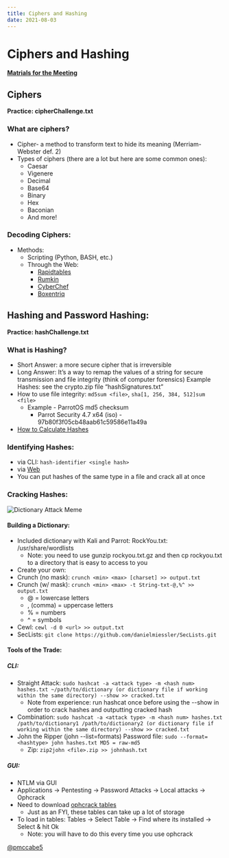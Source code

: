 ```yaml
---
title: Ciphers and Hashing
date: 2021-08-03
---
```


# Ciphers and Hashing

**[Matrials for the Meeting](https://github.com/cofcsecurity/Presentations/blob/master/Presentation-Materials/crypto.zip?raw=true)**

## Ciphers

**Practice: cipherChallenge.txt**

### What are ciphers?
- Cipher- a method to transform text to hide its meaning (Merriam-Webster def. 2)
- Types of ciphers (there are a lot but here are some common ones):
    - Caesar
    - Vigenere
    - Decimal
    - Base64
    - Binary
    - Hex
    - Baconian
    - And more!

### Decoding Ciphers:

- Methods:
    - Scripting (Python, BASH, etc.)
    - Through the Web:
        - [Rapidtables](https://bit.ly/2nqHKBM)
        - [Rumkin](https://bit.ly/1tgtYh0)
        - [CyberChef](https://gchq.github.io/CyberChef/)
        - [Boxentriq](https://www.boxentriq.com/code-breaking)

## Hashing and Password Hashing:

**Practice: hashChallenge.txt**

### What is Hashing?

- Short Answer: a more secure cipher that is irreversible
- Long Answer: It’s a way to remap the values of a string for secure transmission and file integrity (think of computer forensics)
Example Hashes: see the crypto.zip file “hashSignatures.txt”
- How to use file integrity: `md5sum <file>`,
`sha[1, 256, 384, 512]sum <file>`
    - Example - ParrotOS md5 checksum
        - Parrot Security 4.7 x64 (iso) - 97b80f3f05cb48aab61c59586e11a49a
- [How to Calculate Hashes](https://bit.ly/2IwTZJ8)

### Identifying Hashes:

- via CLI: `hash-identifier <single hash>`
- via [Web](https://bit.ly/2p9t9zf)
- You can put hashes of the same type in a file and crack all at once

### Cracking Hashes:

![Dictionary Attack Meme](https://github.com/cofcsecurity/cofcsecurity.github.io/blob/master/source/_posts/images/dictionary-attack.png?raw=true)

#### Building a Dictionary:

- Included dictionary with Kali and Parrot: RockYou.txt: /usr/share/wordlists
    - Note: you need to use gunzip rockyou.txt.gz and then cp rockyou.txt to a directory that is easy to access to you
- Create your own:
 - Crunch (no mask): `crunch <min> <max> [charset] >> output.txt`
- Crunch (w/ mask): `crunch <min> <max> -t String-txt-@,%^ >> output.txt`
    - @ = lowercase letters
    - , (comma) = uppercase letters
    - % = numbers
    - ^ = symbols
- Cewl: `cewl -d 0 <url> >> output.txt`
- SecLists: `git clone https://github.com/danielmiessler/SecLists.git`

#### Tools of the Trade:

##### CLI:

- Straight Attack: `sudo hashcat -a <attack type> -m <hash num> hashes.txt ~/path/to/dictionary (or dictionary file if working within the same directory) --show >> cracked.txt`
    - Note from experience: run hashcat once before using the --show in order to crack hashes and outputting cracked hash 
- Combination: `sudo hashcat -a <attack type> -m <hash num> hashes.txt /path/to/dictionary1 /path/to/dictionary2 (or dictionary file if working within the same directory) --show >> cracked.txt`
- John the Ripper (john --list=formats)
Password file: `sudo --format=<hashtype> john hashes.txt
MD5 = raw-md5`
    - Zip: `zip2john <file>.zip >> johnhash.txt`

##### GUI:
- NTLM via GUI
- Applications → Pentesting → Password Attacks → Local attacks → Ophcrack
- Need to download [ophcrack tables](https://bit.ly/2mG7mhs)
    - Just as an FYI, these tables can take up a lot of storage
- To load in tables: Tables → Select Table → Find where its installed → Select & hit Ok
    - Note: you will have to do this every time you use ophcrack

[@pmccabe5](https://github.com/pmccabe5)
